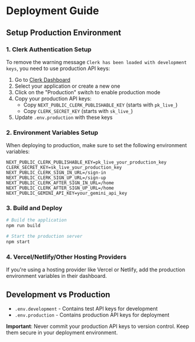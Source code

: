 # Deployment Guide

## Setup Production Environment

### 1. Clerk Authentication Setup

To remove the warning message `Clerk has been loaded with development keys`, you need to use production API keys:

1. Go to [Clerk Dashboard](https://dashboard.clerk.com/)
2. Select your application or create a new one
3. Click on the "Production" switch to enable production mode
4. Copy your production API keys:
   - Copy `NEXT_PUBLIC_CLERK_PUBLISHABLE_KEY` (starts with `pk_live_`)
   - Copy `CLERK_SECRET_KEY` (starts with `sk_live_`)
5. Update `.env.production` with these keys

### 2. Environment Variables Setup

When deploying to production, make sure to set the following environment variables:

```
NEXT_PUBLIC_CLERK_PUBLISHABLE_KEY=pk_live_your_production_key
CLERK_SECRET_KEY=sk_live_your_production_key
NEXT_PUBLIC_CLERK_SIGN_IN_URL=/sign-in
NEXT_PUBLIC_CLERK_SIGN_UP_URL=/sign-up
NEXT_PUBLIC_CLERK_AFTER_SIGN_IN_URL=/home
NEXT_PUBLIC_CLERK_AFTER_SIGN_UP_URL=/home
NEXT_PUBLIC_GEMINI_API_KEY=your_gemini_api_key
```

### 3. Build and Deploy

```bash
# Build the application
npm run build

# Start the production server
npm start
```

### 4. Vercel/Netlify/Other Hosting Providers

If you're using a hosting provider like Vercel or Netlify, add the production environment variables in their dashboard.

## Development vs Production

- `.env.development` - Contains test API keys for development
- `.env.production` - Contains production API keys for deployment

**Important**: Never commit your production API keys to version control. Keep them secure in your deployment environment.
